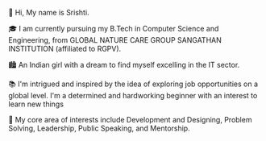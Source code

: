 👋 Hi, My name is Srishti.

🎓 I am currently pursuing my B.Tech in Computer Science and Engineering, from GLOBAL NATURE CARE GROUP SANGATHAN INSTITUTION (affiliated to RGPV).

🏙 An Indian girl with a dream to find myself excelling in the IT sector.

📚 I'm intrigued and inspired by the idea of exploring job opportunities on a global level. I'm a determined and hardworking beginner with an interest to learn new things

💪 My core area of interests include Development and Designing, Problem Solving, Leadership, Public Speaking, and Mentorship.
